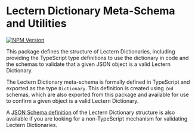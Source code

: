 # Lectern Dictionary Meta-Schema and Utilities

[![NPM Version](https://img.shields.io/npm/v/@overture-stack/lectern-dictionary?color=%23cb3837&style=for-the-badge&logo=npm)](https://www.npmjs.com/package/@overture-stack/lectern-dictionary)

This package defines the structure of Lectern Dictionaries, including providing the TypeScript type definitions to use the dictionary in code and the schemas to validate that a given JSON object is a valid Lectern Dictionary.

The Lectern Dictionary meta-schema is formally defined in TypeScript and exported as the type `Dictionary`. This definition is created using `Zod` schemas, which are also exported from this package and available for use to confirm a given object is a valid Lectern Dictionary.

A [JSON Schema definition](https://github.com/overture-stack/lectern/blob/develop/generated/DictionaryMetaSchema.json) of the Lectern Dictionary structure is also available if you are looking for a non-TypeScript mechanism for validating Lectern Dictionaries.

